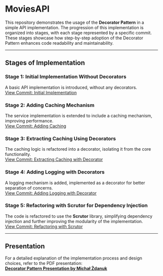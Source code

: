 # MoviesAPI

This repository demonstrates the usage of the **Decorator Pattern** in a simple API implementation. The progression of this implementation is organized into stages, with each stage represented by a specific commit. These stages showcase how step-by-step adoption of the Decorator Pattern enhances code readability and maintainability.

---

## Stages of Implementation

### **Stage 1: Initial Implementation Without Decorators**  
A basic API implementation is introduced, without any decorators.  
[View Commit: Initial Implementation](https://github.com/MichalZdanuk/MoviesAPI/commit/51ff876ddc35a62db2e550e521fea77b8f49379c)

### **Stage 2: Adding Caching Mechanism**  
The service implementation is extended to include a caching mechanism, improving performance.  
[View Commit: Adding Caching](https://github.com/MichalZdanuk/MoviesAPI/commit/5199fb31a3da9bbbf315e552f8f1f87ca55d04fd)

### **Stage 3: Extracting Caching Using Decorators**  
The caching logic is refactored into a decorator, isolating it from the core functionality.  
[View Commit: Extracting Caching with Decorator](https://github.com/MichalZdanuk/MoviesAPI/commit/748e34a073eccf2565c73ee68a1593f3ef51cd29)

### **Stage 4: Adding Logging with Decorators**  
A logging mechanism is added, implemented as a decorator for better separation of concerns.  
[View Commit: Adding Logging with Decorator](https://github.com/MichalZdanuk/MoviesAPI/commit/8d7e51a192ecfc3259d7608304d8874fb77ba0fe)

### **Stage 5: Refactoring with Scrutor for Dependency Injection**  
The code is refactored to use the **Scrutor** library, simplifying dependency injection and further improving the modularity of the implementation.  
[View Commit: Refactoring with Scrutor](https://github.com/MichalZdanuk/MoviesAPI/commit/22e09f61416031bc8422ac9559faa0b0ba83906d)

---

## Presentation

For a detailed explanation of the implementation process and design choices, refer to the PDF presentation:  
[**Decorator Pattern Presentation by Michał Żdanuk**](https://github.com/MichalZdanuk/MoviesAPI/blob/master/dekorator_Micha%C5%82_%C5%BBdanuk.pdf)
